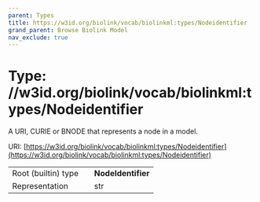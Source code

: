 ```yaml
---
parent: Types
title: https://w3id.org/biolink/vocab/biolinkml:types/Nodeidentifier
grand_parent: Browse Biolink Model
nav_exclude: true
---
```


# Type: //w3id.org/biolink/vocab/biolinkml:types/Nodeidentifier


A URI, CURIE or BNODE that represents a node in a model.

URI: [https://w3id.org/biolink/vocab/biolinkml:types/Nodeidentifier](https://w3id.org/biolink/vocab/biolinkml:types/Nodeidentifier)

|  |  |  |
| --- | --- | --- |
| Root (builtin) type | | **NodeIdentifier** |
| Representation | | str |
